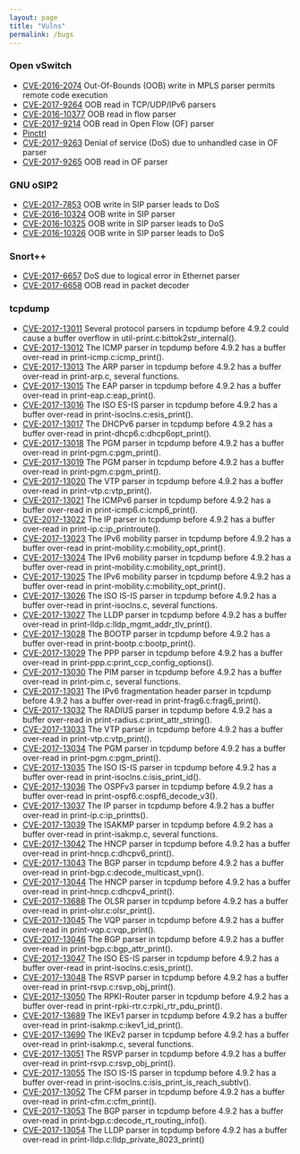 ```yaml
---
layout: page
title: "Vulns"
permalink: /bugs
---
```


### Open vSwitch

- [CVE-2016-2074][1] Out-Of-Bounds (OOB) write in MPLS parser permits remote code execution
- [CVE-2017-9264][2] OOB read in TCP/UDP/IPv6 parsers
- [CVE-2016-10377][3] OOB read in flow parser
- [CVE-2017-9214][10] OOB read in Open Flow (OF) parser
- [Pinctrl][11] 
- [CVE-2017-9263][12] Denial of service (DoS) due to unhandled case in OF parser
- [CVE-2017-9265][13] OOB read in OF parser

### GNU oSIP2

- [CVE-2017-7853][4] OOB write in SIP parser leads to DoS
- [CVE-2016-10324][5] OOB write in SIP parser
- [CVE-2016-10325][6] OOB write in SIP parser leads to DoS
- [CVE-2016-10326][7] OOB write in SIP parser leads to DoS

### Snort++

- [CVE-2017-6657][8] DoS due to logical error in Ethernet parser
- [CVE-2017-6658][9] OOB read in packet decoder

### tcpdump

- [CVE-2017-13011][14] Several protocol parsers in tcpdump before 4.9.2 could cause a buffer overflow in util-print.c:bittok2str_internal().
- [CVE-2017-13012][15] The ICMP parser in tcpdump before 4.9.2 has a buffer over-read in print-icmp.c:icmp_print().
- [CVE-2017-13013][16] The ARP parser in tcpdump before 4.9.2 has a buffer over-read in print-arp.c, several functions.
- [CVE-2017-13015][17] The EAP parser in tcpdump before 4.9.2 has a buffer over-read in print-eap.c:eap_print().
- [CVE-2017-13016][18] The ISO ES-IS parser in tcpdump before 4.9.2 has a buffer over-read in print-isoclns.c:esis_print().
- [CVE-2017-13017][19] The DHCPv6 parser in tcpdump before 4.9.2 has a buffer over-read in print-dhcp6.c:dhcp6opt_print().
- [CVE-2017-13018][20] The PGM parser in tcpdump before 4.9.2 has a buffer over-read in print-pgm.c:pgm_print().
- [CVE-2017-13019][21] The PGM parser in tcpdump before 4.9.2 has a buffer over-read in print-pgm.c:pgm_print().
- [CVE-2017-13020][22] The VTP parser in tcpdump before 4.9.2 has a buffer over-read in print-vtp.c:vtp_print().
- [CVE-2017-13021][23] The ICMPv6 parser in tcpdump before 4.9.2 has a buffer over-read in print-icmp6.c:icmp6_print().
- [CVE-2017-13022][24] The IP parser in tcpdump before 4.9.2 has a buffer over-read in print-ip.c:ip_printroute().
- [CVE-2017-13023][25] The IPv6 mobility parser in tcpdump before 4.9.2 has a buffer over-read in print-mobility.c:mobility_opt_print().
- [CVE-2017-13024][26] The IPv6 mobility parser in tcpdump before 4.9.2 has a buffer over-read in print-mobility.c:mobility_opt_print().
- [CVE-2017-13025][27] The IPv6 mobility parser in tcpdump before 4.9.2 has a buffer over-read in print-mobility.c:mobility_opt_print().
- [CVE-2017-13026][28] The ISO IS-IS parser in tcpdump before 4.9.2 has a buffer over-read in print-isoclns.c, several functions.
- [CVE-2017-13027][29] The LLDP parser in tcpdump before 4.9.2 has a buffer over-read in print-lldp.c:lldp_mgmt_addr_tlv_print().
- [CVE-2017-13028][30] The BOOTP parser in tcpdump before 4.9.2 has a buffer over-read in print-bootp.c:bootp_print().
- [CVE-2017-13029][31] The PPP parser in tcpdump before 4.9.2 has a buffer over-read in print-ppp.c:print_ccp_config_options().
- [CVE-2017-13030][32] The PIM parser in tcpdump before 4.9.2 has a buffer over-read in print-pim.c, several functions.
- [CVE-2017-13031][33] The IPv6 fragmentation header parser in tcpdump before 4.9.2 has a buffer over-read in print-frag6.c:frag6_print().
- [CVE-2017-13032][34] The RADIUS parser in tcpdump before 4.9.2 has a buffer over-read in print-radius.c:print_attr_string().
- [CVE-2017-13033][35] The VTP parser in tcpdump before 4.9.2 has a buffer over-read in print-vtp.c:vtp_print().
- [CVE-2017-13034][36] The PGM parser in tcpdump before 4.9.2 has a buffer over-read in print-pgm.c:pgm_print().
- [CVE-2017-13035][37] The ISO IS-IS parser in tcpdump before 4.9.2 has a buffer over-read in print-isoclns.c:isis_print_id().
- [CVE-2017-13036][38] The OSPFv3 parser in tcpdump before 4.9.2 has a buffer over-read in print-ospf6.c:ospf6_decode_v3().
- [CVE-2017-13037][39] The IP parser in tcpdump before 4.9.2 has a buffer over-read in print-ip.c:ip_printts().
- [CVE-2017-13039][40] The ISAKMP parser in tcpdump before 4.9.2 has a buffer over-read in print-isakmp.c, several functions.
- [CVE-2017-13042][41] The HNCP parser in tcpdump before 4.9.2 has a buffer over-read in print-hncp.c:dhcpv6_print().
- [CVE-2017-13043][42] The BGP parser in tcpdump before 4.9.2 has a buffer over-read in print-bgp.c:decode_multicast_vpn().
- [CVE-2017-13044][43] The HNCP parser in tcpdump before 4.9.2 has a buffer over-read in print-hncp.c:dhcpv4_print().
- [CVE-2017-13688][44] The OLSR parser in tcpdump before 4.9.2 has a buffer over-read in print-olsr.c:olsr_print().
- [CVE-2017-13045][45] The VQP parser in tcpdump before 4.9.2 has a buffer over-read in print-vqp.c:vqp_print().
- [CVE-2017-13046][46] The BGP parser in tcpdump before 4.9.2 has a buffer over-read in print-bgp.c:bgp_attr_print().
- [CVE-2017-13047][47] The ISO ES-IS parser in tcpdump before 4.9.2 has a buffer over-read in print-isoclns.c:esis_print().
- [CVE-2017-13048][48] The RSVP parser in tcpdump before 4.9.2 has a buffer over-read in print-rsvp.c:rsvp_obj_print().
- [CVE-2017-13050][49] The RPKI-Router parser in tcpdump before 4.9.2 has a buffer over-read in print-rpki-rtr.c:rpki_rtr_pdu_print().
- [CVE-2017-13689][50] The IKEv1 parser in tcpdump before 4.9.2 has a buffer over-read in print-isakmp.c:ikev1_id_print().
- [CVE-2017-13690][51] The IKEv2 parser in tcpdump before 4.9.2 has a buffer over-read in print-isakmp.c, several functions.
- [CVE-2017-13051][52] The RSVP parser in tcpdump before 4.9.2 has a buffer over-read in print-rsvp.c:rsvp_obj_print().
- [CVE-2017-13055][53] The ISO IS-IS parser in tcpdump before 4.9.2 has a buffer over-read in print-isoclns.c:isis_print_is_reach_subtlv().
- [CVE-2017-13052][54] The CFM parser in tcpdump before 4.9.2 has a buffer over-read in print-cfm.c:cfm_print().
- [CVE-2017-13053][55] The BGP parser in tcpdump before 4.9.2 has a buffer over-read in print-bgp.c:decode_rt_routing_info().
- [CVE-2017-13054][56] The LLDP parser in tcpdump before 4.9.2 has a buffer over-read in print-lldp.c:lldp_private_8023_print()


[1]: https://mail.openvswitch.org/pipermail/ovs-announce/2016-March/000082.html
[2]: https://cve.mitre.org/cgi-bin/cvename.cgi?name=CVE-2017-9264
[3]: https://cve.mitre.org/cgi-bin/cvename.cgi?name=CVE-2016-10377
[4]: https://cve.mitre.org/cgi-bin/cvename.cgi?name=CVE-2017-7853
[5]: https://cve.mitre.org/cgi-bin/cvename.cgi?name=CVE-2016-10324
[6]: https://cve.mitre.org/cgi-bin/cvename.cgi?name=CVE-2016-10325
[7]: https://cve.mitre.org/cgi-bin/cvename.cgi?name=CVE-2016-10326
[8]: https://cve.mitre.org/cgi-bin/cvename.cgi?name=CVE-2017-6657
[9]: https://cve.mitre.org/cgi-bin/cvename.cgi?name=CVE-2017-6658
[10]: https://cve.mitre.org/cgi-bin/cvename.cgi?name=CVE-2017-9214
[11]: https://mail.openvswitch.org/pipermail/ovs-dev/2017-May/332712.html
[12]: https://cve.mitre.org/cgi-bin/cvename.cgi?name=CVE-2017-9263
[13]: https://cve.mitre.org/cgi-bin/cvename.cgi?name=CVE-2017-9265
[14]: https://cve.mitre.org/cgi-bin/cvename.cgi?name=CVE-2017-13011
[15]: https://cve.mitre.org/cgi-bin/cvename.cgi?name=CVE-2017-13012
[16]: https://cve.mitre.org/cgi-bin/cvename.cgi?name=CVE-2017-13013
[17]: https://cve.mitre.org/cgi-bin/cvename.cgi?name=CVE-2017-13015
[18]: https://cve.mitre.org/cgi-bin/cvename.cgi?name=CVE-2017-13016
[19]: https://cve.mitre.org/cgi-bin/cvename.cgi?name=CVE-2017-13017
[20]: https://cve.mitre.org/cgi-bin/cvename.cgi?name=CVE-2017-13018
[21]: https://cve.mitre.org/cgi-bin/cvename.cgi?name=CVE-2017-13019
[22]: https://cve.mitre.org/cgi-bin/cvename.cgi?name=CVE-2017-13020
[23]: https://cve.mitre.org/cgi-bin/cvename.cgi?name=CVE-2017-13021
[24]: https://cve.mitre.org/cgi-bin/cvename.cgi?name=CVE-2017-13022
[25]: https://cve.mitre.org/cgi-bin/cvename.cgi?name=CVE-2017-13023
[26]: https://cve.mitre.org/cgi-bin/cvename.cgi?name=CVE-2017-13024
[27]: https://cve.mitre.org/cgi-bin/cvename.cgi?name=CVE-2017-13025
[28]: https://cve.mitre.org/cgi-bin/cvename.cgi?name=CVE-2017-13026
[29]: https://cve.mitre.org/cgi-bin/cvename.cgi?name=CVE-2017-13027
[30]: https://cve.mitre.org/cgi-bin/cvename.cgi?name=CVE-2017-13028
[31]: https://cve.mitre.org/cgi-bin/cvename.cgi?name=CVE-2017-13029
[32]: https://cve.mitre.org/cgi-bin/cvename.cgi?name=CVE-2017-13030
[33]: https://cve.mitre.org/cgi-bin/cvename.cgi?name=CVE-2017-13031
[34]: https://cve.mitre.org/cgi-bin/cvename.cgi?name=CVE-2017-13032
[35]: https://cve.mitre.org/cgi-bin/cvename.cgi?name=CVE-2017-13033
[36]: https://cve.mitre.org/cgi-bin/cvename.cgi?name=CVE-2017-13034
[37]: https://cve.mitre.org/cgi-bin/cvename.cgi?name=CVE-2017-13035
[38]: https://cve.mitre.org/cgi-bin/cvename.cgi?name=CVE-2017-13036
[39]: https://cve.mitre.org/cgi-bin/cvename.cgi?name=CVE-2017-13037
[40]: https://cve.mitre.org/cgi-bin/cvename.cgi?name=CVE-2017-13039
[41]: https://cve.mitre.org/cgi-bin/cvename.cgi?name=CVE-2017-13042
[42]: https://cve.mitre.org/cgi-bin/cvename.cgi?name=CVE-2017-13043
[43]: https://cve.mitre.org/cgi-bin/cvename.cgi?name=CVE-2017-13044
[44]: https://cve.mitre.org/cgi-bin/cvename.cgi?name=CVE-2017-13688
[45]: https://cve.mitre.org/cgi-bin/cvename.cgi?name=CVE-2017-13045
[46]: https://cve.mitre.org/cgi-bin/cvename.cgi?name=CVE-2017-13046
[47]: https://cve.mitre.org/cgi-bin/cvename.cgi?name=CVE-2017-13047
[48]: https://cve.mitre.org/cgi-bin/cvename.cgi?name=CVE-2017-13048
[49]: https://cve.mitre.org/cgi-bin/cvename.cgi?name=CVE-2017-13050
[50]: https://cve.mitre.org/cgi-bin/cvename.cgi?name=CVE-2017-13689
[51]: https://cve.mitre.org/cgi-bin/cvename.cgi?name=CVE-2017-13690
[52]: https://cve.mitre.org/cgi-bin/cvename.cgi?name=CVE-2017-13051
[53]: https://cve.mitre.org/cgi-bin/cvename.cgi?name=CVE-2017-13055
[54]: https://cve.mitre.org/cgi-bin/cvename.cgi?name=CVE-2017-13052
[55]: https://cve.mitre.org/cgi-bin/cvename.cgi?name=CVE-2017-13053
[56]: https://cve.mitre.org/cgi-bin/cvename.cgi?name=CVE-2017-13054

